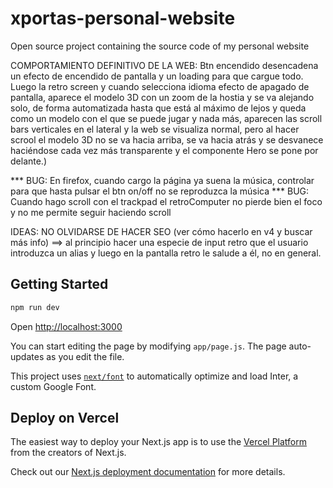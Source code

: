 # xportas-personal-website
Open source project containing the source code of my personal website




COMPORTAMIENTO DEFINITIVO DE LA WEB:
Btn encendido desencadena un efecto de encendido de pantalla y un loading para que cargue todo. Luego la retro screen y cuando selecciona idioma
efecto de apagado de pantalla, aparece el modelo 3D con un zoom de la hostia y se va alejando solo, de forma automatizada hasta que está al máximo de lejos y queda como un modelo con el que se puede jugar y nada más, aparecen las scroll bars verticales en el lateral y la web se visualiza normal, pero al hacer scrool el modelo 3D no se va hacia arriba, se va hacia atrás y se desvanece haciéndose cada vez más transparente y el componente Hero se pone por delante.)



*** BUG: En firefox, cuando cargo la página ya suena la música, controlar para que hasta pulsar el btn on/off no se reproduzca la música
*** BUG: Cuando hago scroll con el trackpad el retroComputer no pierde bien el foco y no me permite seguir haciendo scroll




IDEAS:
NO OLVIDARSE DE HACER SEO (ver cómo hacerlo en v4 y buscar más info)
==> al principio hacer una especie de input retro que el usuario introduzca un alias y luego en la pantalla retro le salude a él, no en general.




































## Getting Started

```bash
npm run dev

```
Open [http://localhost:3000](http://localhost:3000)

You can start editing the page by modifying `app/page.js`. The page auto-updates as you edit the file.

This project uses [`next/font`](https://nextjs.org/docs/basic-features/font-optimization) to automatically optimize and load Inter, a custom Google Font.

## Deploy on Vercel

The easiest way to deploy your Next.js app is to use the [Vercel Platform](https://vercel.com/new?utm_medium=default-template&filter=next.js&utm_source=create-next-app&utm_campaign=create-next-app-readme) from the creators of Next.js.

Check out our [Next.js deployment documentation](https://nextjs.org/docs/deployment) for more details.
